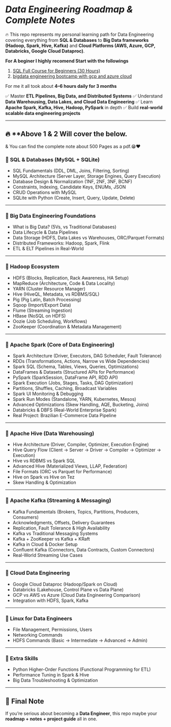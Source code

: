 
# *Data Engineering Roadmap & Complete Notes*

🔥 This repo represents my personal learning path for Data Engineering covering everything from **SQL & Databases** to **Big Data frameworks (Hadoop, Spark, Hive, Kafka)** and **Cloud Platforms (AWS, Azure, GCP, Databricks, Google Cloud Dataproc)**.

**For A beginer I highly recomend Start with the followings**
1.  [SQL Full Course for Beginners (30 Hours)](https://www.youtube.com/watch?v=SSKVgrwhzus)
2.  [bigdata engineering bootcamp with gcp and azure cloud](https://www.udemy.com/course/big-data-engineering-bootcamp-with-gcp-and-azure-cloud)

 For me it all took about **4–6 hours daily for 3 months** 

✅ Master **ETL Pipelines, Big Data, and Distributed Systems**
✅ Understand **Data Warehousing, Data Lakes, and Cloud Data Engineering**
✅ Learn **Apache Spark, Kafka, Hive, Hadoop, PySpark** in depth
✅ Build **real-world scalable data engineering projects**


---
🔥 **Above 1 & 2 Will cover the below.
---
& You can find the complete note about 500 Pages as a pdf.😁❤️

### 🔹 **SQL & Databases (MySQL + SQLite)**

* SQL Fundamentals (DDL, DML, Joins, Filtering, Sorting)
* MySQL Architecture (Server Layer, Storage Engines, Query Execution)
* Database Design & Normalization (1NF, 2NF, 3NF, BCNF)
* Constraints, Indexing, Candidate Keys, ENUMs, JSON
* CRUD Operations with MySQL
* SQLite with Python (Create, Insert, Query, Update, Delete)

---

### 🔹 **Big Data Engineering Foundations**

* What is Big Data? (5Vs, vs Traditional Databases)
* Data Lifecycle & Data Pipelines
* Data Storage (HDFS, Data Lakes vs Warehouses, ORC/Parquet Formats)
* Distributed Frameworks: Hadoop, Spark, Flink
* ETL & ELT Pipelines in Real-World

---

### 🔹 **Hadoop Ecosystem**

* HDFS (Blocks, Replication, Rack Awareness, HA Setup)
* MapReduce (Architecture, Code & Data Locality)
* YARN (Cluster Resource Manager)
* Hive (HiveQL, Metadata, vs RDBMS/SQL)
* Pig (Pig Latin, Batch Processing)
* Sqoop (Import/Export Data)
* Flume (Streaming Ingestion)
* HBase (NoSQL on HDFS)
* Oozie (Job Scheduling, Workflows)
* ZooKeeper (Coordination & Metadata Management)

---

### 🔹 **Apache Spark (Core of Data Engineering)**

* Spark Architecture (Driver, Executors, DAG Scheduler, Fault Tolerance)
* RDDs (Transformations, Actions, Narrow vs Wide Dependencies)
* Spark SQL (Schema, Tables, Views, Queries, Optimizations)
* DataFrames & Datasets (Structured APIs for Performance)
* PySpark (SparkSession, DataFrame API, RDD API)
* Spark Execution (Jobs, Stages, Tasks, DAG Optimization)
* Partitions, Shuffles, Caching, Broadcast Variables
* Spark UI Monitoring & Debugging
* Spark Run Modes (Standalone, YARN, Kubernetes, Mesos)
* Advanced Optimizations (Skew Handling, AQE, Bucketing, Joins)
* Databricks & DBFS (Real-World Enterprise Spark)
* Real Project: Brazilian E-Commerce Data Pipeline

---

### 🔹 **Apache Hive (Data Warehousing)**

* Hive Architecture (Driver, Compiler, Optimizer, Execution Engine)
* Hive Query Flow (Client → Server → Driver → Compiler → Optimizer → Execution)
* Hive vs RDBMS vs Spark SQL
* Advanced Hive (Materialized Views, LLAP, Federation)
* File Formats (ORC vs Parquet for Performance)
* Hive on Spark vs Hive on Tez
* Skew Handling & Optimization

---

### 🔹 **Apache Kafka (Streaming & Messaging)**

* Kafka Fundamentals (Brokers, Topics, Partitions, Producers, Consumers)
* Acknowledgments, Offsets, Delivery Guarantees
* Replication, Fault Tolerance & High Availability
* Kafka vs Traditional Messaging Systems
* Kafka + ZooKeeper vs Kafka + KRaft
* Kafka in Cloud & Docker Setup
* Confluent Kafka (Connectors, Data Contracts, Custom Connectors)
* Real-World Streaming Use Cases

---

### 🔹 **Cloud Data Engineering**

* Google Cloud Dataproc (Hadoop/Spark on Cloud)
* Databricks (Lakehouse, Control Plane vs Data Plane)
* GCP vs AWS vs Azure (Cloud Data Engineering Comparison)
* Integration with HDFS, Spark, Kafka

---

### 🔹 **Linux for Data Engineers**

* File Management, Permissions, Users
* Networking Commands
* HDFS Commands (Basic → Intermediate → Advanced → Admin)

---

### 🔹 **Extra Skills**

* Python Higher-Order Functions (Functional Programming for ETL)
* Performance Tuning in Spark & Hive
* Big Data Troubleshooting & Optimization

---



## 🚀 Final Note

If you’re serious about becoming a **Data Engineer**, this repo maybe your **roadmap + notes + project guide** all in one.
